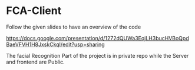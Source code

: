 # FCA-Client
Follow the given slides to have an overview of the code

https://docs.google.com/presentation/d/1272dQUWa3EqjLH3bucHVBoQpdBaeVFVH1H8JxskCkqI/edit?usp=sharing

The facial Recognition Part of the project is in private repo while the Server and frontend are Public.
